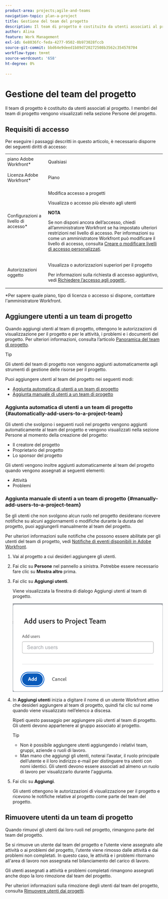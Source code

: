 ```yaml
---
product-area: projects;agile-and-teams
navigation-topic: plan-a-project
title: Gestione del team del progetto
description: Il team di progetto è costituito da utenti associati al progetto. I membri del team di progetto vengono visualizzati nella sezione Persone del progetto.
author: Alina
feature: Work Management
exl-id: 6e8036fc-feda-4277-9502-0b973028fccb
source-git-commit: bbd64e9deed1b89d720272508b3562c354578704
workflow-type: tm+mt
source-wordcount: '658'
ht-degree: 0%

---
```


# Gestione del team del progetto

Il team di progetto è costituito da utenti associati al progetto. I membri del team di progetto vengono visualizzati nella sezione Persone del progetto.

## Requisiti di accesso

<!--drafted for P&P:
<table style="table-layout:auto"> 
 <col> 
 <col> 
 <tbody> 
  <tr> 
   <td role="rowheader">Adobe Workfront plan*</td> 
   <td> <p>Any</p> </td> 
  </tr> 
  <tr> 
   <td role="rowheader">Adobe Workfront license*</td> 
   <td> <p>Current license: Standard </p>
   Or
   <p>Legacy license: Plan </p>
    </td> 
  </tr> 
  <tr> 
   <td role="rowheader">Access level configurations*</td> 
   <td> <p>Edit access to Projects</p> <p>View or higher access to Users</p> <p><b>NOTE</b> 
   
   If you still don't have access, ask your Workfront administrator if they set additional restrictions in your access level. For information on how a Workfront administrator can modify your access level, see <a href="../../../administration-and-setup/add-users/configure-and-grant-access/create-modify-access-levels.md" class="MCXref xref">Create or modify custom access levels</a>.</p> </td> 
  </tr> 
  <tr> 
   <td role="rowheader">Object permissions</td> 
   <td> <p>View or higher permissions to the project</p> <p>For information on requesting additional access, see <a href="../../../workfront-basics/grant-and-request-access-to-objects/request-access.md" class="MCXref xref">Request access to objects </a>.</p> </td> 
  </tr> 
 </tbody> 
</table>
-->

Per eseguire i passaggi descritti in questo articolo, è necessario disporre dei seguenti diritti di accesso:

<table style="table-layout:auto"> 
 <col> 
 <col> 
 <tbody> 
  <tr> 
   <td role="rowheader">piano Adobe Workfront*</td> 
   <td> <p>Qualsiasi</p> </td> 
  </tr> 
  <tr> 
   <td role="rowheader">Licenza Adobe Workfront*</td> 
   <td> <p>Piano </p> </td> 
  </tr> 
  <tr> 
   <td role="rowheader">Configurazioni a livello di accesso*</td> 
   <td> <p>Modifica accesso a progetti</p> <p>Visualizza o accesso più elevato agli utenti</p> <p><b>NOTA</b>

Se non disponi ancora dell’accesso, chiedi all’amministratore Workfront se ha impostato ulteriori restrizioni nel livello di accesso. Per informazioni su come un amministratore Workfront può modificare il livello di accesso, consulta <a href="../../../administration-and-setup/add-users/configure-and-grant-access/create-modify-access-levels.md" class="MCXref xref">Creare o modificare livelli di accesso personalizzati</a>.</p> </td>
</tr> 
  <tr> 
   <td role="rowheader">Autorizzazioni oggetto</td> 
   <td> <p>Visualizza o autorizzazioni superiori per il progetto</p> <p>Per informazioni sulla richiesta di accesso aggiuntivo, vedi <a href="../../../workfront-basics/grant-and-request-access-to-objects/request-access.md" class="MCXref xref">Richiedere l’accesso agli oggetti </a>.</p> </td> 
  </tr> 
 </tbody> 
</table>

*Per sapere quale piano, tipo di licenza o accesso si dispone, contattare l&#39;amministratore Workfront.

## Aggiungere utenti a un team di progetto

Quando aggiungi utenti al team di progetto, ottengono le autorizzazioni di visualizzazione per il progetto e per le attività, i problemi e i documenti del progetto. Per ulteriori informazioni, consulta l’articolo [Panoramica del team di progetto](../../../manage-work/projects/planning-a-project/project-team-overview.md).

>[!TIP]
>
>Gli utenti del team di progetto non vengono aggiunti automaticamente agli strumenti di gestione delle risorse per il progetto.

Puoi aggiungere utenti al team del progetto nei seguenti modi:

* [Aggiunta automatica di utenti a un team di progetto](#automatically-add-users-to-a-project-team)
* [Aggiunta manuale di utenti a un team di progetto](#manually-add-users-to-a-project-team)

### Aggiunta automatica di utenti a un team di progetto {#automatically-add-users-to-a-project-team}

Gli utenti che svolgono i seguenti ruoli nel progetto vengono aggiunti automaticamente al team del progetto e vengono visualizzati nella sezione Persone al momento della creazione del progetto:

* Il creatore del progetto
* Proprietario del progetto
* Lo sponsor del progetto

Gli utenti vengono inoltre aggiunti automaticamente al team del progetto quando vengono assegnati ai seguenti elementi:

* Attività
* Problemi

### Aggiunta manuale di utenti a un team di progetto {#manually-add-users-to-a-project-team}

Se gli utenti che non svolgono alcun ruolo nel progetto desiderano ricevere notifiche su alcuni aggiornamenti o modifiche durante la durata del progetto, puoi aggiungerli manualmente al team del progetto.

Per ulteriori informazioni sulle notifiche che possono essere abilitate per gli utenti del team di progetto, vedi [Notifiche di eventi disponibili in Adobe Workfront](../../../administration-and-setup/manage-workfront/emails/event-notifications-available-in-wf.md).

<!--drafted - this used to be the case, in the note below but this limitation was removed on Jan 5, 2023 - as a patch, not a release feature:

>[!IMPORTANT]
>
>You can add to the Project Team only users that belong to the Group associated with the project. You cannot add users that belong to the Subgroups of the project's group. 

-->

1. Vai al progetto a cui desideri aggiungere gli utenti.

1. Fai clic su **Persone** nel pannello a sinistra. Potrebbe essere necessario fare clic su **Mostra altro** prima.

1. Fai clic su **Aggiungi utenti**.

   Viene visualizzata la finestra di dialogo Aggiungi utenti al team di progetto.

   ![add_users_dialog.png](assets/add-users-dialog-350x217.png)

1. In **Aggiungi utenti** inizia a digitare il nome di un utente Workfront attivo che desideri aggiungere al team di progetto, quindi fai clic sul nome quando viene visualizzato nell’elenco a discesa.

   Ripeti questo passaggio per aggiungere più utenti al team di progetto. Gli utenti devono appartenere al gruppo associato al progetto.

   >[!TIP]
   >
   >* Non è possibile aggiungere utenti aggiungendo i relativi team, gruppi, aziende o ruoli di lavoro.
   >* Man mano che aggiungi gli utenti, noterai l’avatar, il ruolo principale dell’utente e il loro indirizzo e-mail per distinguere tra utenti con nomi identici. Gli utenti devono essere associati ad almeno un ruolo di lavoro per visualizzarlo durante l&#39;aggiunta.



1. Fai clic su **Aggiungi**.

   Gli utenti ottengono le autorizzazioni di visualizzazione per il progetto e ricevono le notifiche relative al progetto come parte del team del progetto.

## Rimuovere utenti da un team di progetto

Quando rimuovi gli utenti dai loro ruoli nel progetto, rimangono parte del team del progetto.

Se si rimuove un utente dal team del progetto e l’utente viene assegnato alle attività o ai problemi del progetto, l’utente viene rimosso dalle attività e dai problemi non completati. In questo caso, le attività e i problemi ritornano all&#39;area di lavoro non assegnata nel bilanciamento del carico di lavoro.

Gli utenti assegnati a attività e problemi completati rimangono assegnati anche dopo la loro rimozione dal team del progetto.

Per ulteriori informazioni sulla rimozione degli utenti dal team del progetto, consulta [Rimuovere utenti dai progetti](../../../manage-work/projects/manage-projects/remove-users-from-projects.md).
